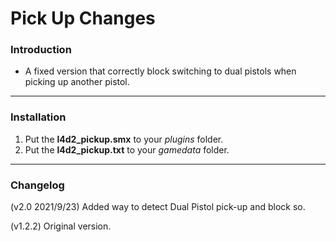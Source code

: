 # Pick Up Changes

### Introduction
- A fixed version that correctly block switching to dual pistols when picking up another pistol.

<hr>

### Installation
1. Put the **l4d2_pickup.smx** to your _plugins_ folder.
2. Put the **l4d2_pickup.txt** to your _gamedata_ folder.

<hr>

### Changelog
(v2.0 2021/9/23) Added way to detect Dual Pistol pick-up and block so.

(v1.2.2) Original version.